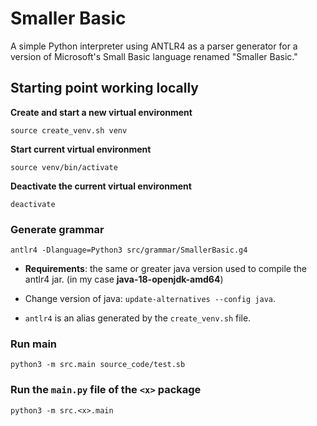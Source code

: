 # Smaller Basic

A simple Python interpreter using ANTLR4 as a parser generator for a version of Microsoft's Small Basic language renamed "Smaller Basic."

## Starting point working locally

**Create and start a new virtual environment**

`source create_venv.sh venv` 

**Start current virtual environment**

`source venv/bin/activate`

**Deactivate the current virtual environment**

`deactivate`

### Generate grammar

`antlr4 -Dlanguage=Python3 src/grammar/SmallerBasic.g4`

- **Requirements**: the same or greater java version used to compile the antlr4 jar. (in my case **java-18-openjdk-amd64**)  

- Change version of java: `update-alternatives --config java`.

- `antlr4` is an alias generated by the `create_venv.sh` file.

### Run main

`python3 -m src.main source_code/test.sb`


### Run the `main.py` file of the `<x>` package 

`python3 -m src.<x>.main`




